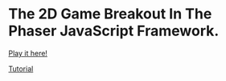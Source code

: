 # The 2D Game Breakout In The Phaser JavaScript Framework.

[Play it here!](https://joshwill221.github.io/Breakout2D-In-Phaser/)

[Tutorial](https://developer.mozilla.org/en-US/docs/Games/Tutorials/2D_breakout_game_Phaser)
